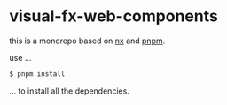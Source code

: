 # visual-fx-web-components

this is a monorepo based on [nx](https://nx.dev/) and [pnpm](https://pnpm.io/).

use ...

```sh
$ pnpm install
```

... to install all the dependencies.
